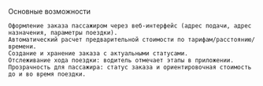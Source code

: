 Основные возможности

    Оформление заказа пассажиром через веб‑интерфейс (адрес подачи, адрес назначения, параметры поездки).
    Автоматический расчет предварительной стоимости по тарифам/расстоянию/времени.
    Создание и хранение заказа с актуальными статусами.
    Отслеживание хода поездки: водитель отмечает этапы в приложении.
    Прозрачность для пассажира: статус заказа и ориентировочная стоимость до и во время поездки.
